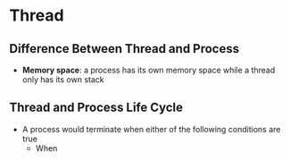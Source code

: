# Thread

## Difference Between Thread and Process

- **Memory space**: a process has its own memory space while a thread only has
  its own stack

## Thread and Process Life Cycle

- A process would terminate when either of the following conditions are true
  - When
